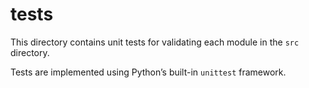 # tests

This directory contains unit tests for validating each module in the `src` directory.

Tests are implemented using Python’s built-in `unittest` framework.
